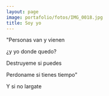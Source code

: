 ```yaml
---
layout: page
image: portafolio/fotos/IMG_0018.jpg
title: Soy yo
---
```


"Personas van y vienen

¿y yo donde quedo?

Destruyeme si puedes

Perdoname si tienes tiempo"

Y si no largate

